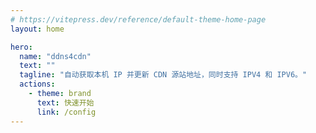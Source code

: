 ```yaml
---
# https://vitepress.dev/reference/default-theme-home-page
layout: home

hero:
  name: "ddns4cdn"
  text: ""
  tagline: "自动获取本机 IP 并更新 CDN 源站地址，同时支持 IPV4 和 IPV6。"
  actions:
    - theme: brand
      text: 快速开始
      link: /config
---
```

